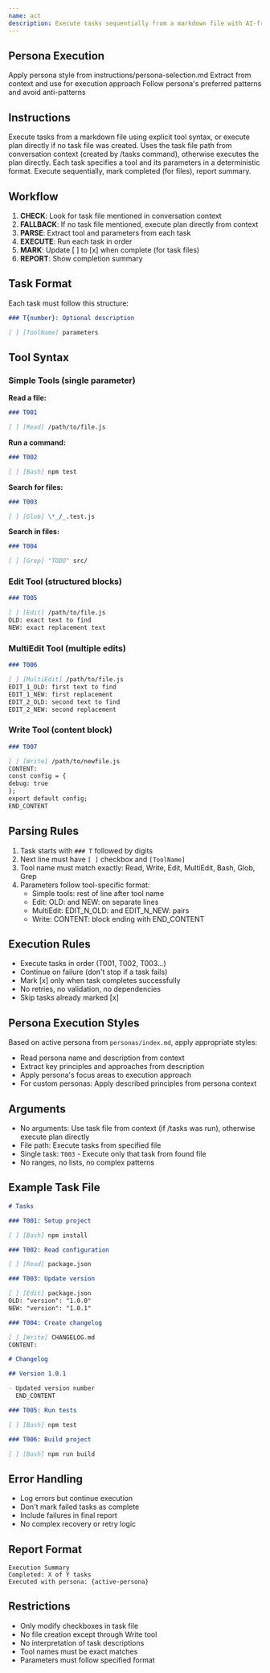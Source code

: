 ```yaml
---
name: act
description: Execute tasks sequentially from a markdown file with AI-friendly syntax
---
```


## Persona Execution

Apply persona style from instructions/persona-selection.md
Extract from context and use for execution approach
Follow persona's preferred patterns and avoid anti-patterns

## Instructions

Execute tasks from a markdown file using explicit tool syntax, or execute plan directly if no task file was created. Uses the task file path from conversation context (created by /tasks command), otherwise executes the plan directly. Each task specifies a tool and its parameters in a deterministic format. Execute sequentially, mark completed (for files), report summary.

## Workflow

1. **CHECK**: Look for task file mentioned in conversation context
2. **FALLBACK**: If no task file mentioned, execute plan directly from context
3. **PARSE**: Extract tool and parameters from each task
4. **EXECUTE**: Run each task in order
5. **MARK**: Update [ ] to [x] when complete (for task files)
6. **REPORT**: Show completion summary

## Task Format

Each task must follow this structure:

```markdown
### T{number}: Optional description

[ ] [ToolName] parameters
```

## Tool Syntax

### Simple Tools (single parameter)

**Read a file:**

```markdown
### T001

[ ] [Read] /path/to/file.js
```

**Run a command:**

```markdown
### T002

[ ] [Bash] npm test
```

**Search for files:**

```markdown
### T003

[ ] [Glob] \*_/_.test.js
```

**Search in files:**

```markdown
### T004

[ ] [Grep] "TODO" src/
```

### Edit Tool (structured blocks)

```markdown
### T005

[ ] [Edit] /path/to/file.js
OLD: exact text to find
NEW: exact replacement text
```

### MultiEdit Tool (multiple edits)

```markdown
### T006

[ ] [MultiEdit] /path/to/file.js
EDIT_1_OLD: first text to find
EDIT_1_NEW: first replacement
EDIT_2_OLD: second text to find
EDIT_2_NEW: second replacement
```

### Write Tool (content block)

```markdown
### T007

[ ] [Write] /path/to/newfile.js
CONTENT:
const config = {
debug: true
};
export default config;
END_CONTENT
```

## Parsing Rules

1. Task starts with `### T` followed by digits
2. Next line must have `[ ]` checkbox and `[ToolName]`
3. Tool name must match exactly: Read, Write, Edit, MultiEdit, Bash, Glob, Grep
4. Parameters follow tool-specific format:
   - Simple tools: rest of line after tool name
   - Edit: OLD: and NEW: on separate lines
   - MultiEdit: EDIT_N_OLD: and EDIT_N_NEW: pairs
   - Write: CONTENT: block ending with END_CONTENT

## Execution Rules

- Execute tasks in order (T001, T002, T003...)
- Continue on failure (don't stop if a task fails)
- Mark [x] only when task completes successfully
- No retries, no validation, no dependencies
- Skip tasks already marked [x]

## Persona Execution Styles

Based on active persona from `personas/index.md`, apply appropriate styles:

- Read persona name and description from context
- Extract key principles and approaches from description
- Apply persona's focus areas to execution approach
- For custom personas: Apply described principles from persona context

## Arguments

- No arguments: Use task file from context (if /tasks was run), otherwise execute plan directly
- File path: Execute tasks from specified file
- Single task: `T003` - Execute only that task from found file
- No ranges, no lists, no complex patterns

## Example Task File

```markdown
# Tasks

### T001: Setup project

[ ] [Bash] npm install

### T002: Read configuration

[ ] [Read] package.json

### T003: Update version

[ ] [Edit] package.json
OLD: "version": "1.0.0"
NEW: "version": "1.0.1"

### T004: Create changelog

[ ] [Write] CHANGELOG.md
CONTENT:

# Changelog

## Version 1.0.1

- Updated version number
  END_CONTENT

### T005: Run tests

[ ] [Bash] npm test

### T006: Build project

[ ] [Bash] npm run build
```

## Error Handling

- Log errors but continue execution
- Don't mark failed tasks as complete
- Include failures in final report
- No complex recovery or retry logic

## Report Format

```
Execution Summary
Completed: X of Y tasks
Executed with persona: {active-persona}
```

## Restrictions

- Only modify checkboxes in task file
- No file creation except through Write tool
- No interpretation of task descriptions
- Tool names must be exact matches
- Parameters must follow specified format
